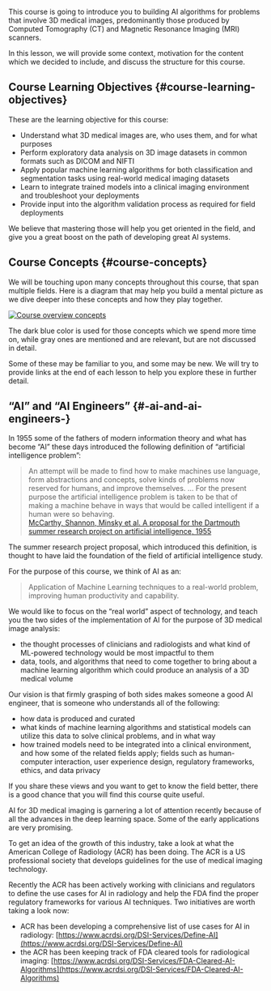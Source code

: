 This course is going to introduce you to building AI algorithms for problems that involve 3D medical images, predominantly those produced by Computed Tomography \(CT\) and Magnetic Resonance Imaging \(MRI\) scanners.

In this lesson, we will provide some context, motivation for the content which we decided to include, and discuss the structure for this course.

## Course Learning Objectives {#course-learning-objectives}

These are the learning objective for this course:

* Understand what 3D medical images are, who uses them, and for what purposes
* Perform exploratory data analysis on 3D image datasets in common formats such as DICOM and NIFTI
* Apply popular machine learning algorithms for both classification and segmentation tasks using real-world medical imaging datasets
* Learn to integrate trained models into a clinical imaging environment and troubleshoot your deployments
* Provide input into the algorithm validation process as required for field deployments

We believe that mastering those will help you get oriented in the field, and give you a great boost on the path of developing great AI systems.

## Course Concepts {#course-concepts}

We will be touching upon many concepts throughout this course, that span multiple fields. Here is a diagram that may help you build a mental picture as we dive deeper into these concepts and how they play together.

[![](https://video.udacity-data.com/topher/2020/April/5e9bf448_l0-course-overview/l0-course-overview.png "Course overview concepts")](https://classroom.udacity.com/nanodegrees/nd320-beta/parts/7ab3170c-e20f-4a47-8425-7ba7482c0eca/modules/c2693991-fbab-4ea4-9ef2-a01b62b7a88e/lessons/bfcee54c-56ee-401f-b31d-8756fbdcc710/concepts/dad24bf9-b40e-4ea3-84f2-449846b91e9d#)

The dark blue color is used for those concepts which we spend more time on, while gray ones are mentioned and are relevant, but are not discussed in detail.

Some of these may be familiar to you, and some may be new. We will try to provide links at the end of each lesson to help you explore these in further detail.

## “AI” and “AI Engineers” {#-ai-and-ai-engineers-}

In 1955 some of the fathers of modern information theory and what has become “AI” these days introduced the following definition of “artificial intelligence problem”:

> An attempt will be made to find how to make machines use language, form abstractions and concepts, solve kinds of problems now reserved for humans, and improve themselves. … For the present purpose the artificial intelligence problem is taken to be that of making a machine behave in ways that would be called intelligent if a human were so behaving.  
> [McCarthy, Shannon, Minsky et al. A proposal for the Dartmouth summer research project on artificial intelligence, 1955](http://www-formal.stanford.edu/jmc/history/dartmouth/dartmouth.html)

The summer research project proposal, which introduced this definition, is thought to have laid the foundation of the field of artificial intelligence study.

For the purpose of this course, we think of AI as an:

> Application of Machine Learning techniques to a real-world problem, improving human productivity and capability.

We would like to focus on the “real world” aspect of technology, and teach you the two sides of the implementation of AI for the purpose of 3D medical image analysis:

* the thought processes of clinicians and radiologists and what kind of ML-powered technology would be most impactful to them
* data, tools, and algorithms that need to come together to bring about a machine learning algorithm which could produce an analysis of a 3D medical volume

Our vision is that firmly grasping of both sides makes someone a good AI engineer, that is someone who understands all of the following:

* how data is produced and curated
* what kinds of machine learning algorithms and statistical models can utilize this data to solve clinical problems, and in what way
* how trained models need to be integrated into a clinical environment, and how some of the related fields apply; fields such as human-computer interaction, user experience design, regulatory frameworks, ethics, and data privacy

If you share these views and you want to get to know the field better, there is a good chance that you will find this course quite useful.

AI for 3D medical imaging is garnering a lot of attention recently because of all the advances in the deep learning space. Some of the early applications are very promising.

To get an idea of the growth of this industry, take a look at what the American College of Radiology \(ACR\) has been doing. The ACR is a US professional society that develops guidelines for the use of medical imaging technology.

Recently the ACR has been actively working with clinicians and regulators to define the use cases for AI in radiology and help the FDA find the proper regulatory frameworks for various AI techniques. Two initiatives are worth taking a look now:

* ACR has been developing a comprehensive list of use cases for AI in radiology:
  [https://www.acrdsi.org/DSI-Services/Define-AI](https://www.acrdsi.org/DSI-Services/Define-AI)
* the ACR has been keeping track of FDA cleared tools for radiological imaging:
  [https://www.acrdsi.org/DSI-Services/FDA-Cleared-AI-Algorithms](https://www.acrdsi.org/DSI-Services/FDA-Cleared-AI-Algorithms)



